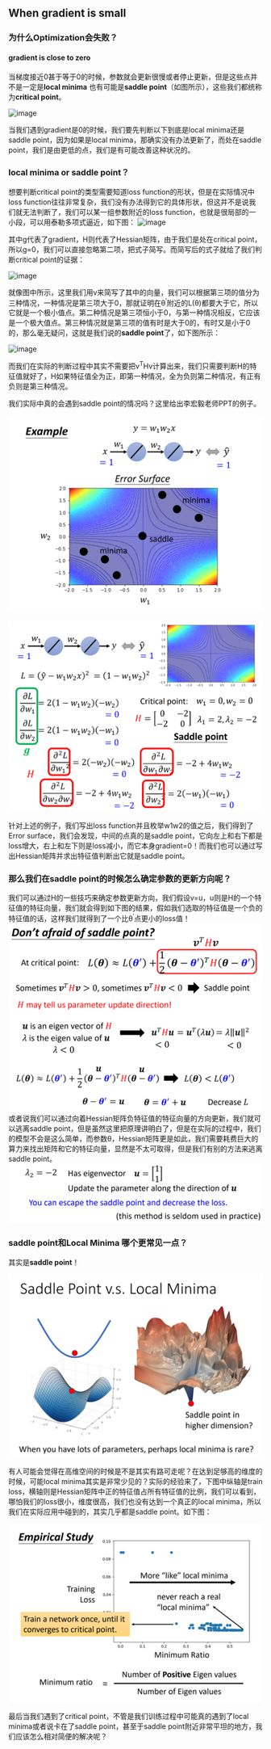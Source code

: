 ## When gradient is small
### 为什么Optimization会失败？
#### gradient is close to zero
当梯度接近0甚于等于0的时候，参数就会更新很慢或者停止更新，但是这些点并不是一定是**local minima** 也有可能是**saddle point**（如图所示），这些我们都统称为**critical point**。

![image](https://user-images.githubusercontent.com/88269254/170284495-d8c363ee-1b47-424a-af1c-bf6a25fdc001.png)

当我们遇到gradient是0的时候，我们要先判断以下到底是local minima还是saddle point，因为如果是local minima，那确实没有办法更新了，而处在saddle point，我们是由更低的点，我们是有可能改善这种状况的。

### local minima or saddle point？
想要判断critical point的类型需要知道loss function的形状，但是在实际情况中loss function往往非常复杂，我们没有办法得到它的具体形状，但这并不是说我们就无法判断了，我们可以某一组参数附近的loss function，也就是很局部的一小段，可以用泰勒多项式逼近，如下图：
![image](https://user-images.githubusercontent.com/88269254/170286432-92c85a00-1467-4e1c-b04b-7d2c01422fbd.png)

其中g代表了gradient，H则代表了Hessian矩阵，由于我们是处在critical point，所以g=0，我们可以直接忽略第二项，把式子简写。而简写后的式子就给了我们判断critical point的证据：

![image](https://user-images.githubusercontent.com/88269254/170287555-0fadc025-eab9-41ec-ac8a-e55c7dfbac08.png)

就像图中所示，这里我们用v来简写了其中的向量，我们可以根据第三项的值分为三种情况，一种情况是第三项大于0，那就证明在θ<sup>′</sup>附近的L(θ)都要大于它，所以它就是一个极小值点。第二种情况是第三项恒小于0，与第一种情况相反，它应该是一个极大值点。第三种情况就是第三项的值有时是大于0的，有时又是小于0的，那么毫无疑问，这就是我们说的**saddle point**了，如下图所示：

![image](https://user-images.githubusercontent.com/88269254/170287764-fbb6260c-5303-422a-bbea-9c6f1b202b23.png)

而我们在实际的判断过程中其实不需要把v<sup>T</sup>Hv计算出来，我们只需要判断H的特征值就好了，H如果特征值全为正，即第一种情况，全为负则第二种情况，有正有负则是第三种情况。

我们实际中真的会遇到saddle point的情况吗？这里给出李宏毅老师PPT的例子。

![img.png](img.png)

![img_1.png](img_1.png)

针对上述的例子，我们写出loss function并且枚举w1w2的值之后，我们得到了Error surface，我们会发现，中间的点真的是saddle point，它向左上和右下都是loss增大，右上和左下则是loss减小，而它本身gradient=0！而我们也可以通过写出Hessian矩阵并求出特征值判断出它就是saddle point。

### 那么我们在saddle point的时候怎么确定参数的更新方向呢？
我们可以通过H的一些技巧来确定参数更新方向，我们假设v=u，u则是H的一个特征值的特征向量，我们就会得到如下图的结果，假如我们选取的特征值是一个负的特征值的话，这样我们就得到了一个比θ<sup>′</sup>点更小的loss值！
![img_2.png](img_2.png)
或者说我们可以通过向着Hessian矩阵负特征值的特征向量的方向更新，我们就可以逃离saddle point，但是虽然这里把原理讲明白了，但是在实际的过程中，我们的模型不会是这么简单，而参数θ，Hessian矩阵更是如此，我们需要耗费巨大的算力来找出矩阵和它的特征向量，显然是不太可取得，但是我们有别的方法来逃离saddle point。
![img_3.png](img_3.png)

### saddle point和Local Minima 哪个更常见一点？
其实是**saddle point**！

![img_4.png](img_4.png)

有人可能会觉得在高维空间的时候是不是其实有路可走呢？在达到足够高的维度的时候，可能local minima其实是非常少见的？实际的经验来了，下图中纵轴是train loss，横轴则是Hessian矩阵中正的特征值占所有特征值的比例，我们可以看到，哪怕我们的loss很小，维度很高，我们也没有达到一个真正的local minima，所以我们在实际应用中碰到的，其实几乎都是saddle point。如下图：

![img_5.png](img_5.png)

最后当我们遇到了critical point，不管是我们训练过程中可能真的遇到了local minima或者说卡在了saddle point，甚至于saddle point附近非常平坦的地方，我们应该怎么相对简便的解决呢？

